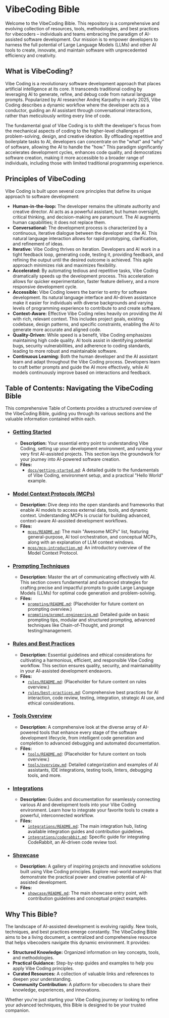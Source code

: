 # VibeCoding Bible

Welcome to the VibeCoding Bible. This repository is a comprehensive and evolving collection of resources, tools, methodologies, and best practices for vibecoders – individuals and teams embracing the paradigm of AI-assisted software development. Our mission is to empower developers to harness the full potential of Large Language Models (LLMs) and other AI tools to create, innovate, and maintain software with unprecedented efficiency and creativity.

## What is VibeCoding?

Vibe Coding is a revolutionary software development approach that places artificial intelligence at its core. It transcends traditional coding by leveraging AI to generate, refine, and debug code from natural language prompts. Popularized by AI researcher Andrej Karpathy in early 2025, Vibe Coding describes a dynamic workflow where the developer acts as a conductor, guiding an AI assistant through conversational interactions, rather than meticulously writing every line of code.

The fundamental goal of Vibe Coding is to shift the developer's focus from the mechanical aspects of coding to the higher-level challenges of problem-solving, design, and creative ideation. By offloading repetitive and boilerplate tasks to AI, developers can concentrate on the "what" and "why" of software, allowing the AI to handle the "how." This paradigm significantly accelerates development cycles, enhances code quality, and democratizes software creation, making it more accessible to a broader range of individuals, including those with limited traditional programming experience.

## Principles of VibeCoding

Vibe Coding is built upon several core principles that define its unique approach to software development:

*   **Human-in-the-loop:** The developer remains the ultimate authority and creative director. AI acts as a powerful assistant, but human oversight, critical thinking, and decision-making are paramount. The AI augments human capabilities; it does not replace them.
*   **Conversational:** The development process is characterized by a continuous, iterative dialogue between the developer and the AI. This natural language interaction allows for rapid prototyping, clarification, and refinement of ideas.
*   **Iterative:** Vibe Coding thrives on iteration. Developers and AI work in a tight feedback loop, generating code, testing it, providing feedback, and refining the output until the desired outcome is achieved. This agile approach minimizes risk and maximizes flexibility.
*   **Accelerated:** By automating tedious and repetitive tasks, Vibe Coding dramatically speeds up the development process. This acceleration allows for quicker experimentation, faster feature delivery, and a more responsive development cycle.
*   **Accessible:** Vibe Coding lowers the barrier to entry for software development. Its natural language interface and AI-driven assistance make it easier for individuals with diverse backgrounds and varying levels of programming experience to contribute to and create software.
*   **Context-Aware:** Effective Vibe Coding relies heavily on providing the AI with rich, relevant context. This includes project goals, existing codebase, design patterns, and specific constraints, enabling the AI to generate more accurate and aligned code.
*   **Quality-Driven:** While speed is a benefit, Vibe Coding emphasizes maintaining high code quality. AI tools assist in identifying potential bugs, security vulnerabilities, and adherence to coding standards, leading to more robust and maintainable software.
*   **Continuous Learning:** Both the human developer and the AI assistant learn and adapt throughout the Vibe Coding process. Developers learn to craft better prompts and guide the AI more effectively, while AI models continuously improve based on interactions and feedback.

## Table of Contents: Navigating the VibeCoding Bible

This comprehensive Table of Contents provides a structured overview of the VibeCoding Bible, guiding you through its various sections and the valuable information contained within each.

*   ### [Getting Started](docs/getting-started.md)
    *   **Description:** Your essential entry point to understanding Vibe Coding, setting up your development environment, and running your very first AI-assisted projects. This section lays the groundwork for your journey into AI-powered software creation.
    *   **Files:**
        *   [`docs/getting-started.md`](docs/getting-started.md): A detailed guide to the fundamentals of Vibe Coding, environment setup, and a practical "Hello World" example.

*   ### [Model Context Protocols (MCPs)](mcps/README.md)
    *   **Description:** Dive deep into the open standards and frameworks that enable AI models to access external data, tools, and dynamic context. Understanding MCPs is crucial for building advanced, context-aware AI-assisted development workflows.
    *   **Files:**
        *   [`mcps/README.md`](mcps/README.md): The main "Awesome MCPs" list, featuring general-purpose, AI tool orchestration, and conceptual MCPs, along with an explanation of LLM context windows.
        *   [`mcps/mcp-introduction.md`](mcps/mcp-introduction.md): An introductory overview of the Model Context Protocol.

*   ### [Prompting Techniques](prompting/prompt-engineering.md)
    *   **Description:** Master the art of communicating effectively with AI. This section covers fundamental and advanced strategies for crafting precise and impactful prompts to guide Large Language Models (LLMs) for optimal code generation and problem-solving.
    *   **Files:**
        *   [`prompting/README.md`](prompting/README.md): (Placeholder for future content on prompting overview.)
        *   [`prompting/prompt-engineering.md`](prompting/prompt-engineering.md): Detailed guide on basic prompting tips, modular and structured prompting, advanced techniques like Chain-of-Thought, and prompt testing/management.

*   ### [Rules and Best Practices](rules/best-practices.md)
    *   **Description:** Essential guidelines and ethical considerations for cultivating a harmonious, efficient, and responsible Vibe Coding workflow. This section ensures quality, security, and maintainability in your AI-assisted development endeavors.
    *   **Files:**
        *   [`rules/README.md`](rules/README.md): (Placeholder for future content on rules overview.)
        *   [`rules/best-practices.md`](rules/best-practices.md): Comprehensive best practices for AI interaction, code review, testing, integration, strategic AI use, and ethical considerations.

*   ### [Tools Overview](tools/overview.md)
    *   **Description:** A comprehensive look at the diverse array of AI-powered tools that enhance every stage of the software development lifecycle, from intelligent code generation and completion to advanced debugging and automated documentation.
    *   **Files:**
        *   [`tools/README.md`](tools/README.md): (Placeholder for future content on tools overview.)
        *   [`tools/overview.md`](tools/overview.md): Detailed categorization and examples of AI assistants, IDE integrations, testing tools, linters, debugging tools, and more.

*   ### [Integrations](integrations/README.md)
    *   **Description:** Guides and documentation for seamlessly connecting various AI and development tools into your Vibe Coding environment. Learn how to integrate your favorite tools to create a powerful, interconnected workflow.
    *   **Files:**
        *   [`integrations/README.md`](integrations/README.md): The main integration hub, listing available integration guides and contribution guidelines.
        *   [`integrations/coderabbit.md`](integrations/coderabbit.md): Specific guide for integrating CodeRabbit, an AI-driven code review tool.

*   ### [Showcase](showcase/README.md)
    *   **Description:** A gallery of inspiring projects and innovative solutions built using Vibe Coding principles. Explore real-world examples that demonstrate the practical power and creative potential of AI-assisted development.
    *   **Files:**
        *   [`showcase/README.md`](showcase/README.md): The main showcase entry point, with contribution guidelines and conceptual project examples.

## Why This Bible?

The landscape of AI-assisted development is evolving rapidly. New tools, techniques, and best practices emerge constantly. The VibeCoding Bible aims to be a living document, a centralized and comprehensive resource that helps vibecoders navigate this dynamic environment. It provides:

*   **Structured Knowledge:** Organized information on key concepts, tools, and methodologies.
*   **Practical Guidance:** Step-by-step guides and examples to help you apply Vibe Coding principles.
*   **Curated Resources:** A collection of valuable links and references to deepen your understanding.
*   **Community Contribution:** A platform for vibecoders to share their knowledge, experiences, and innovations.

Whether you're just starting your Vibe Coding journey or looking to refine your advanced techniques, this Bible is designed to be your trusted companion.
